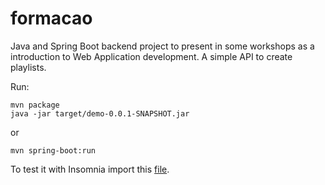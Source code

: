 # formacao

Java and Spring Boot backend project to present in some workshops as a introduction to Web Application development. A simple API to create playlists.

Run:

```
mvn package
java -jar target/demo-0.0.1-SNAPSHOT.jar
```

or 


```
mvn spring-boot:run
```

To test it with Insomnia import this [file](https://github.com/mac-crq-113/formacao/blob/main/demo/files/Insomnia-v1.json).
